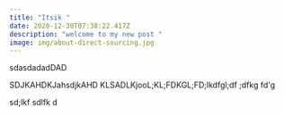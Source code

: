 ```yaml
---
title: "Itsik "
date: 2020-12-30T07:38:22.417Z
description: "welcome to my new post "
image: img/about-direct-sourcing.jpg
---
```

sdasdadadDAD

SDJKAHDKJahsdjkAHD  KLSADLKjooL;KL;FDKGL;FD;lkdfgl;df   ;dfkg fd'g





sd;lkf sdlfk d